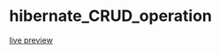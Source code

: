# hibernate_CRUD_operation
[live preview](https://habeshacoder.github.io/hibernate_CRUD_operation/)
